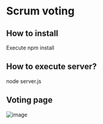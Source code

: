 # Scrum voting



## How to install
Execute npm install

## How to execute server?
node server.js

## Voting page

![image](https://user-images.githubusercontent.com/26637557/224504178-29fda42d-0de3-427d-9629-723bc1eb814e.png)
